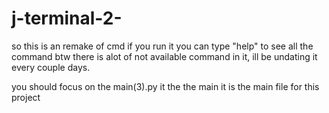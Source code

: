 # j-terminal-2-

so this is an remake of cmd if you run it you can type "help" to see all the command btw there is alot of not available command in it, ill be undating it every couple days.

you should focus on the main(3).py it the the main it is the main file for this project
